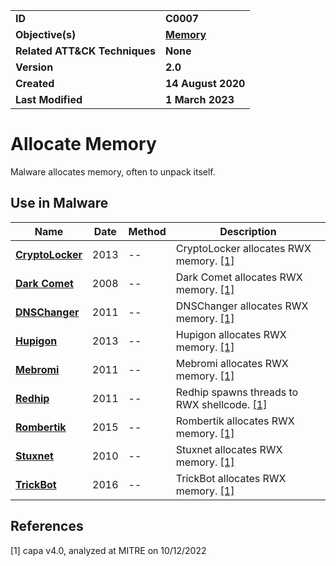<table>
<tr>
<td><b>ID</b></td>
<td><b>C0007</b></td>
</tr>
<tr>
<td><b>Objective(s)</b></td>
<td><b><a href="../memory">Memory</a></b></td>
</tr>
<tr>
<td><b>Related ATT&CK Techniques</b></td>
<td><b>None</b></td>
</tr>
<tr>
<td><b>Version</b></td>
<td><b>2.0</b></td>
</tr>
<tr>
<td><b>Created</b></td>
<td><b>14 August 2020</b></td>
</tr>
<tr>
<td><b>Last Modified</b></td>
<td><b>1 March 2023</b></td>
</tr>
</table>


# Allocate Memory

Malware allocates memory, often to unpack itself. 

## Use in Malware

|Name|Date|Method|Description|
|---|---|---|---|
|[**CryptoLocker**](../xample-malware/cryptolocker.md)|2013|--|CryptoLocker allocates RWX memory. [[1]](#1)|
|[**Dark Comet**](../xample-malware/dark-comet.md)|2008|--|Dark Comet allocates RWX memory. [[1]](#1)|
|[**DNSChanger**](../xample-malware/dnschanger.md)|2011|--|DNSChanger allocates RWX memory. [[1]](#1)|
|[**Hupigon**](../xample-malware/hupigon.md)|2013|--|Hupigon allocates RWX memory. [[1]](#1)|
|[**Mebromi**](../xample-malware/mebromi.md)|2011|--|Mebromi allocates RWX memory. [[1]](#1)|
|[**Redhip**](../xample-malware/rebhip.md)|2011|--|Redhip spawns threads to RWX shellcode. [[1]](#1)|
|[**Rombertik**](../xample-malware/rombertik.md)|2015|--|Rombertik allocates RWX memory. [[1]](#1)|
|[**Stuxnet**](../xample-malware/stuxnet.md)|2010|--|Stuxnet allocates RWX memory. [[1]](#1)|
|[**TrickBot**](../xample-malware/trickbot.md)|2016|--|TrickBot allocates RWX memory. [[1]](#1)|

## References

<a name="1">[1]</a> capa v4.0, analyzed at MITRE on 10/12/2022


